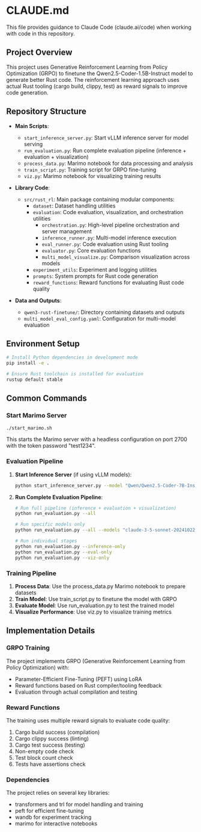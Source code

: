 # CLAUDE.md

This file provides guidance to Claude Code (claude.ai/code) when working with code in this repository.

## Project Overview

This project uses Generative Reinforcement Learning from Policy Optimization (GRPO) to finetune the Qwen2.5-Coder-1.5B-Instruct model to generate better Rust code. The reinforcement learning approach uses actual Rust tooling (cargo build, clippy, test) as reward signals to improve code generation.

## Repository Structure

- **Main Scripts**:
  - `start_inference_server.py`: Start vLLM inference server for model serving
  - `run_evaluation.py`: Run complete evaluation pipeline (inference + evaluation + visualization)
  - `process_data.py`: Marimo notebook for data processing and analysis
  - `train_script.py`: Training script for GRPO fine-tuning
  - `viz.py`: Marimo notebook for visualizing training results

- **Library Code**:
  - `src/rust_rl`: Main package containing modular components:
    - `dataset`: Dataset handling utilities
    - `evaluation`: Code evaluation, visualization, and orchestration utilities
      - `orchestration.py`: High-level pipeline orchestration and server management
      - `inference_runner.py`: Multi-model inference execution
      - `eval_runner.py`: Code evaluation using Rust tooling
      - `evaluator.py`: Core evaluation functions
      - `multi_model_visualize.py`: Comparison visualization across models
    - `experiment_utils`: Experiment and logging utilities
    - `prompts`: System prompts for Rust code generation
    - `reward_functions`: Reward functions for evaluating Rust code quality

- **Data and Outputs**:
  - `qwen3-rust-finetune/`: Directory containing datasets and outputs
  - `multi_model_eval_config.yaml`: Configuration for multi-model evaluation

## Environment Setup

```bash
# Install Python dependencies in development mode
pip install -e .

# Ensure Rust toolchain is installed for evaluation
rustup default stable
```

## Common Commands

### Start Marimo Server

```bash
./start_marimo.sh
```

This starts the Marimo server with a headless configuration on port 2700 with the token password "test1234".

### Evaluation Pipeline

1. **Start Inference Server** (if using vLLM models):
   ```bash
   python start_inference_server.py --model "Qwen/Qwen2.5-Coder-7B-Instruct"
   ```

2. **Run Complete Evaluation Pipeline**:
   ```bash
   # Run full pipeline (inference + evaluation + visualization)
   python run_evaluation.py --all
   
   # Run specific models only
   python run_evaluation.py --all --models "claude-3-5-sonnet-20241022" "qwen-qwen2.5-coder-7b-instruct"
   
   # Run individual stages
   python run_evaluation.py --inference-only
   python run_evaluation.py --eval-only
   python run_evaluation.py --viz-only
   ```

### Training Pipeline

1. **Process Data**: Use the process_data.py Marimo notebook to prepare datasets
2. **Train Model**: Use train_script.py to finetune the model with GRPO
3. **Evaluate Model**: Use run_evaluation.py to test the trained model
4. **Visualize Performance**: Use viz.py to visualize training metrics

## Implementation Details

### GRPO Training

The project implements GRPO (Generative Reinforcement Learning from Policy Optimization) with:
- Parameter-Efficient Fine-Tuning (PEFT) using LoRA
- Reward functions based on Rust compiler/tooling feedback
- Evaluation through actual compilation and testing

### Reward Functions

The training uses multiple reward signals to evaluate code quality:
1. Cargo build success (compilation)
2. Cargo clippy success (linting)
3. Cargo test success (testing)
4. Non-empty code check
5. Test block count check
6. Tests have assertions check

### Dependencies

The project relies on several key libraries:
- transformers and trl for model handling and training
- peft for efficient fine-tuning
- wandb for experiment tracking
- marimo for interactive notebooks